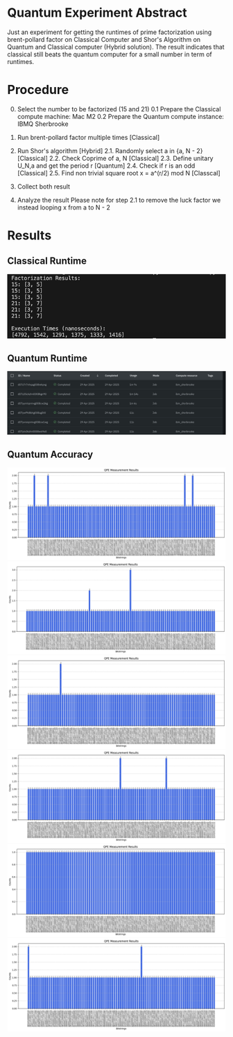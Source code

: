# Quantum Experiment Abstract
Just an experiment for getting the runtimes of prime factorization using brent-pollard factor on Classical Computer and Shor's Algorithm on Quantum and Classical computer (Hybrid solution). The result indicates that classical still beats the quantum computer for a small number in term of runtimes. 

# Procedure
0. Select the number to be factorized (15 and 21)
   0.1 Prepare the Classical compute machine: Mac M2
   0.2 Prepare the Quantum compute instance: IBMQ Sherbrooke
2. Run brent-pollard factor multiple times [Classical]
3. Run Shor's algorithm [Hybrid]
   2.1. Randomly select a in {a, N - 2} [Classical]
   2.2. Check Coprime of a, N [Classical]
   2.3. Define unitary U_N,a and get the period r [Quantum]
   2.4. Check if r is an odd [Classical]
   2.5. Find non trivial square root x = a^(r/2) mod N [Classcal]
   
5. Collect both result
6. Analyze the result
Please note for step 2.1 to remove the luck factor we instead looping x from a to N - 2

# Results
## Classical Runtime
![Alt text](results/classical.png)
## Quantum Runtime
![Alt text](results/ibmq_status.png)
## Quantum Accuracy
![Alt text](results/output.png)
![Alt text](results/output1.png)
![Alt text](results/output2.png)
![Alt text](results/output3.png)
![Alt text](results/output4.png)
![Alt text](results/output5.png)
